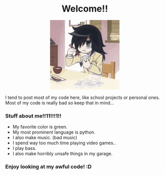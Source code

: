 <div id="banner" align="center">
  <h1>Welcome!!</h1>
  <img src="https://github.com/jordycimo/jordycimo/blob/main/asuca-watamote.gif">
</div>
<p>I tend to post most of my code here, like school projects or personal ones. Most of my code is really bad so keep that in mind...</p>
<h3>Stuff about me!!11!!!1!!</h3>
<ul>
  <li>My favorite color is green.</li>
  <li>My most prominent language is python.</li>
  <li>I also make music. (bad music)</li>
  <li>I spend way too much time playing video games..</li>
  <li>I play bass.</li>
  <li>I also make horribly unsafe things in my garage.</li>
</ul>
<h3>Enjoy looking at my awful code! :D</h3>
